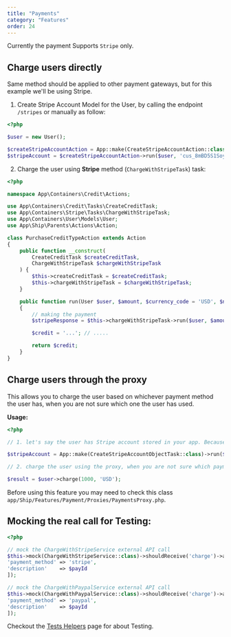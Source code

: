 ```yaml
---
title: "Payments"
category: "Features"
order: 24
---
```


Currently the payment Supports `Stripe` only.

## Charge users directly

Same method should be applied to other payment gateways, but for this example we'll be using Stripe.

1. Create Stripe Account Model for the User, by calling the endpoint `/stripes` or manually as follow:


```php
<?php

$user = new User();

$createStripeAccountAction = App::make(CreateStripeAccountAction::class);
$stripeAccount = $createStripeAccountAction->run($user, 'cus_8mBD5S1SoyD4zL', 'card_18Uck6KFvMcBUkvQorbBkYhR', 'credit', '4242', 'WsNM4K8puHbdS2VP'); 
```

2. Charge the user using **Stripe** method (`ChargeWithStripeTask`) task:

```php
<?php

namespace App\Containers\Credit\Actions;

use App\Containers\Credit\Tasks\CreateCreditTask;
use App\Containers\Stripe\Tasks\ChargeWithStripeTask;
use App\Containers\User\Models\User;
use App\Ship\Parents\Actions\Action;

class PurchaseCreditTypeAction extends Action
{
    public function __construct(
        CreateCreditTask $createCreditTask,
        ChargeWithStripeTask $chargeWithStripeTask
    ) {
        $this->createCreditTask = $createCreditTask;
        $this->chargeWithStripeTask = $chargeWithStripeTask;
    }

    public function run(User $user, $amount, $currency_code = 'USD', $note = null)
    {
        // making the payment
        $stripeResponse = $this->chargeWithStripeTask->run($user, $amount, $currency_code);

        $credit = '...'; // .....

        return $credit;
    }
}
```


	 
## Charge users through the proxy

This allows you to charge the user based on whichever payment method the user has, when you are not sure which one the user has used.

**Usage:** 


```php
<?php

// 1. let's say the user has Stripe account stored in your app. Because he entered his credit card info one day. So a code like this have been already executed in the past, but you are not sure because a user can also use other payment gateways:

$stripeAccount = App::make(CreateStripeAccountObjectTask::class)->run($user, 'cus_8mBD5S1SoyD4zL', 'card_18Uck6KFvMcBUkvQorbBkYhR', 'credit', '4242', 'WsNM4K8puHbdS2VP');

// 2. charge the user using the proxy, when you are not sure which payment methode the user has:

$result = $user->charge(1000, 'USD');

```

	 
Before using this feature you may need to check this class `app/Ship/Features/Payment/Proxies/PaymentsProxy.php`.

## Mocking the real call for Testing:


```php
<?php

// mock the ChargeWithStripeService external API call
$this->mock(ChargeWithStripeService::class)->shouldReceive('charge')->andReturn([
'payment_method' => 'stripe',
'description'    => $payId
]);

// mock the ChargeWithPaypalService external API call
$this->mock(ChargeWithPaypalService::class)->shouldReceive('charge')->andReturn([
'payment_method' => 'paypal',
'description'    => $payId
]); 

```


Checkout the [Tests Helpers](doc:tests-helpers) page for about Testing.
